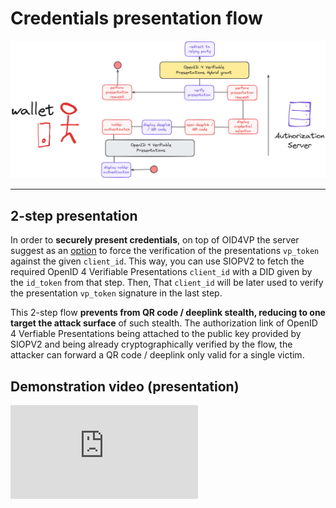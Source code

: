 # Credentials presentation flow

![credential presentation](/assets/images/credentials-presentation.png)

---

## 2-step presentation

In order to __securely present credentials__, on top of OID4VP the server suggest as an [option](/docs/provider-configuration/clients/security#authorization) to force the verification of the presentations `vp_token` against the given `client_id`. This way, you can use SIOPV2 to fetch the required OpenID 4 Verifiable Presentations `client_id` with a DID given by the `id_token` from that step. Then, That `client_id` will be later used to verify the presentation `vp_token` signature in the last step.

This 2-step flow __prevents from QR code / deeplink stealth, reducing to one target the attack surface__ of such stealth. The authorization link of OpenID 4 Verfiable Presentations being attached to the public key provided by SIOPV2 and being already cryptographically verified by the flow, the attacker can forward a QR code / deeplink only valid for a single victim.

## Demonstration video (presentation)

<iframe src="https://www.loom.com/embed/50ad31ffae98457bb65dde98e83a19c2?sid=fdecd330-ae7c-4f2c-82d6-5c263098e10b" frameborder="0" webkitallowfullscreen mozallowfullscreen allowfullscreen></iframe>
